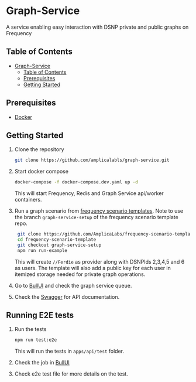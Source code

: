 # Graph-Service

A service enabling easy interaction with DSNP private and public graphs on Frequency

## Table of Contents

- [Graph-Service](#graph-service)
  - [Table of Contents](#table-of-contents)
  - [Prerequisites](#prerequisites)
  - [Getting Started](#getting-started)
  
## Prerequisites

- [Docker](https://docs.docker.com/get-docker/)

## Getting Started

1. Clone the repository

   ```bash
   git clone https://github.com/amplicalabls/graph-service.git
   ```

2. Start docker compose

   ```bash
   docker-compose -f docker-compose.dev.yaml up -d
   ```

   This will start Frequency, Redis and Graph Service api/worker containers.

3. Run a graph scenario from [frequency scenario templates](https://github.com/AmplicaLabs/frequency-scenario-template/tree/graph-service-setup). Note to use the branch `graph-service-setup` of the frequency scenario template repo.

   ```bash
    git clone https://github.com/AmplicaLabs/frequency-scenario-template.git
    cd frequency-scenario-template
    git checkout graph-service-setup
    npm run run-example
    ```

    This will create `//Ferdie` as provider along with DSNPIds 2,3,4,5 and 6 as users. The template will also add a public key for each user in itemized storage needed for private graph operations.

4. Go to [BullUI](http://0.0.0.0:3000/queues/)  and check the graph service queue.
5. Check the [Swagger](http://0.0.0.0:3000/api/docs/swagger) for API documentation.

## Running E2E tests

1. Run the tests

   ```bash
   npm run test:e2e
   ```

   This will run the tests in `apps/api/test` folder.

2. Check the job in [BullUI](http://0.0.0.0:3000/queues/)
3. Check e2e test file for more details on the test.

